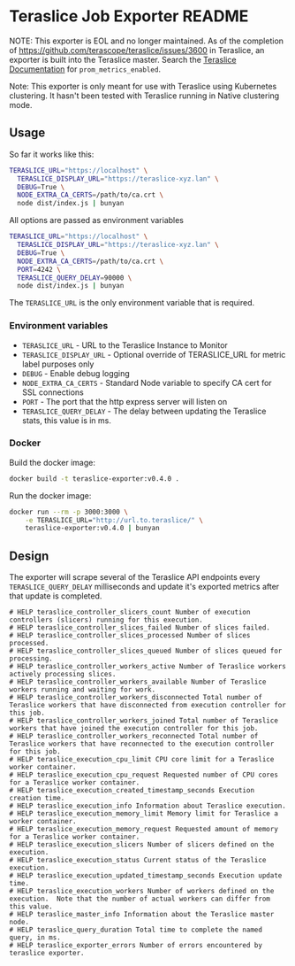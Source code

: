# Teraslice Job Exporter README

NOTE: This exporter is EOL and no longer maintained.  As of the completion of
https://github.com/terascope/teraslice/issues/3600 in Teraslice, an exporter is
built into the Teraslice master.  Search the
[Teraslice Documentation](https://terascope.github.io/teraslice/docs/configuration/overview/#terafoundation-configuration-reference)
for `prom_metrics_enabled`.

Note: This exporter is only meant for use with Teraslice using Kubernetes
clustering.  It hasn't been tested with Teraslice running in Native clustering
mode.

## Usage

So far it works like this:

```bash
TERASLICE_URL="https://localhost" \
  TERASLICE_DISPLAY_URL="https://teraslice-xyz.lan" \
  DEBUG=True \
  NODE_EXTRA_CA_CERTS=/path/to/ca.crt \
  node dist/index.js | bunyan
```

All options are passed as environment variables

```bash
TERASLICE_URL="https://localhost" \
  TERASLICE_DISPLAY_URL="https://teraslice-xyz.lan" \
  DEBUG=True \
  NODE_EXTRA_CA_CERTS=/path/to/ca.crt \
  PORT=4242 \
  TERASLICE_QUERY_DELAY=90000 \
  node dist/index.js | bunyan
```

The `TERASLICE_URL` is the only environment variable that is required.

### Environment variables

* `TERASLICE_URL` - URL to the Teraslice Instance to Monitor
* `TERASLICE_DISPLAY_URL` - Optional override of TERASLICE_URL for metric label purposes only
* `DEBUG` - Enable debug logging
* `NODE_EXTRA_CA_CERTS` - Standard Node variable to specify CA cert for SSL
connections
* `PORT` - The port that the http express server will listen on
* `TERASLICE_QUERY_DELAY` - The delay between updating the Teraslice stats, this
value is in ms.

### Docker

Build the docker image:

```bash
docker build -t teraslice-exporter:v0.4.0 .
```

Run the docker image:

```bash
docker run --rm -p 3000:3000 \
    -e TERASLICE_URL="http://url.to.teraslice/" \
    teraslice-exporter:v0.4.0 | bunyan
```

## Design

The exporter will scrape several of the Teraslice API endpoints every
`TERASLICE_QUERY_DELAY` milliseconds and update it's exported metrics after that
update is completed.

```text
# HELP teraslice_controller_slicers_count Number of execution controllers (slicers) running for this execution.
# HELP teraslice_controller_slices_failed Number of slices failed.
# HELP teraslice_controller_slices_processed Number of slices processed.
# HELP teraslice_controller_slices_queued Number of slices queued for processing.
# HELP teraslice_controller_workers_active Number of Teraslice workers actively processing slices.
# HELP teraslice_controller_workers_available Number of Teraslice workers running and waiting for work.
# HELP teraslice_controller_workers_disconnected Total number of Teraslice workers that have disconnected from execution controller for this job.
# HELP teraslice_controller_workers_joined Total number of Teraslice workers that have joined the execution controller for this job.
# HELP teraslice_controller_workers_reconnected Total number of Teraslice workers that have reconnected to the execution controller for this job.
# HELP teraslice_execution_cpu_limit CPU core limit for a Teraslice worker container.
# HELP teraslice_execution_cpu_request Requested number of CPU cores for a Teraslice worker container.
# HELP teraslice_execution_created_timestamp_seconds Execution creation time.
# HELP teraslice_execution_info Information about Teraslice execution.
# HELP teraslice_execution_memory_limit Memory limit for Teraslice a worker container.
# HELP teraslice_execution_memory_request Requested amount of memory for a Teraslice worker container.
# HELP teraslice_execution_slicers Number of slicers defined on the execution.
# HELP teraslice_execution_status Current status of the Teraslice execution.
# HELP teraslice_execution_updated_timestamp_seconds Execution update time.
# HELP teraslice_execution_workers Number of workers defined on the execution.  Note that the number of actual workers can differ from this value.
# HELP teraslice_master_info Information about the Teraslice master node.
# HELP teraslice_query_duration Total time to complete the named query, in ms.
# HELP teraslice_exporter_errors Number of errors encountered by teraslice exporter.
```
